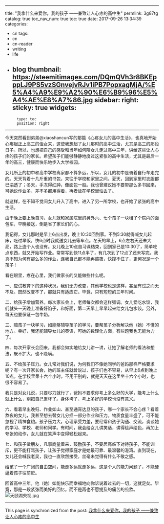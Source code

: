 
---
title: "我拿什么来爱你，我的孩子 ——兼致让人心疼的高中生"
permlink: 3g87tg
catalog: true
toc_nav_num: true
toc: true
date: 2017-09-26 13:34:39
categories:
- cn
tags:
- cn
- cn-reader
- writing
- life
- blog
thumbnail: https://steemitimages.com/DQmQVh3r8BKEpppLJ9PS5vzSGnvejvRJv1iPB7PopxagMjA/%E5%A4%A9%E9%A2%90%E6%B9%96%E5%A4%AE%E8%A7%86.jpg
sidebar:
    right:
        sticky: true
widgets:
    -
        type: toc
        position: right
---


今天突然看到弟弟@xiaoshancun写的那篇《心疼女儿的高中生活》，也真地开始心疼起正上高三的侄女来，这使我想起了女儿那时的高中生活，尤其是高三的那段日子。所以，也想把自己的感受和当年如何陪女儿走过高中三年，讲给这些让人心疼的孩子们的家长。希望孩子们能够静静地度过这紧张的高中生活，尤其是最后一年的高三，健康而快乐地步入大学校园。

女儿所上的初中和高中学校离家都不算多远，所以，女儿的初中是骑着自行车走完的。天天背着十几斤重的书包，来往于学校和家里之间。夏天，回到家里时衣服都已溻透了；冬天，手冻得红肿，像面包一般。我也曾建议她不要带那么多书回来，可她说作业多，差不多都用得着，再者放在学校里怕丢了。

就这样，在不知不觉间女儿升入了高中，进入了另一所学校，也开始了紧张的高中生活。

由于晚上要上晚自习，女儿就和家属院里的另外六、七个孩子一块租了个院内的面包车，早晚接送，倒是省了家长们的心。

我记得，女儿那时是早上6点出发，晚上10:30回到家。不到5:30就得喊女儿起床，吃过早饭，快6点时我就送女儿去等车点。冬天的早上，6点左右天还未大亮，路上连个人也没有。女儿晚上10点自习课结束，回到家已是10:30了，简单吃点东西，就又开始写作业。常常写到快11点半了，有几次到了12点了还未写完。我真不知为何有那么多的作业，连我自己都不能再熬夜，快撑不住了，更何况是一个孩子！

看在眼里，疼在心里，我们做家长的又能做些什么呢。

一、应试教育下的这种状况，我们无力改变，其他学校也是这样，甚至有过之而无不及。既然改变不了，那就只有适应它。毕竟，只有短短的三年时间。

二、给孩子增加营养。每次家长会上，老师每次都会这样强调。女儿爱吃水饺，我们就头一天晚上准备好馅子，和好面，第二天早上早早起来给女儿包水饺。另外，每天也要保证一包牛奶。

三、陪孩子一块学习，如能够辅导孩子的学习，要帮孩子分析解决他（她）不懂的地方。幸好，我还能辅导女儿的英语，可她的数理化方面，有些题我也无能为力了。

四、每次开家长会回来，我都会如实地给女儿讲一讲，让她了解老师的看法和想法，既不扩大，也不隐瞒。

五、不给孩子压力。女儿常对我们说，为何我们不像她同学的爸妈那样严格要求呢？有一次开家长会，她的班主任就曾说过，孩子们也不容易，从早上6点到晚上10点，在学校里呆十六个小时，不用干别的，就是天天在这里坐十六个小时，也很不容易了。

我只是对女儿说，只要尽力就行了，爸妈不要求你考上多么好的大学，能考上什么就上什么，别把自己累坏了。身体垮了，考上多好的学校也没有意义。

六、看着早出晚归、作业如山、甚至通宵达旦的孩子，哪一个家长不会心疼？看着熬夜的女儿，我甚至想去替女儿分担一部分作业和压力。物质食量丰盛了，可不能忽视了精神食粮。孩子压力大，心理承受力差，要经常和孩子沟通、交流，谈谈她的学习、学校、老师和同学。有时间，我会给女儿讲笑话，讲得绘声绘色，再加上夸张的动作，女儿就在笑声中变得轻松起来。

七、和孩子做朋友，凡事商量着来，鼓励孩子，不要居高临下对待孩子，不能训斥，更不能打骂孩子，让孩子觉得家庭才是她最可靠、最温馨的港湾。直到现在，女儿还会喊我老吴，我也一直欣然接受，丝毫未觉得有什么不敬之感。

给孩子一个广阔的自由空间，能走多远就走多远，这是个人的能力问题了，不能硬逼着孩子往前赶。

回首高中三年，他（她）如能快乐而幸福地向你诉说着过去的一切，这就足矣。毕竟，那是一段紧张而美好的回忆，而不是再也不愿提及的痛苦的煎熬。
![天颐湖央视.jpg](https://steemitimages.com/DQmQVh3r8BKEpppLJ9PS5vzSGnvejvRJv1iPB7PopxagMjA/%E5%A4%A9%E9%A2%90%E6%B9%96%E5%A4%AE%E8%A7%86.jpg)

- - -

This page is synchronized from the post: [我拿什么来爱你，我的孩子 ——兼致让人心疼的高中生](https://steemit.com/@bring/3g87tg)
